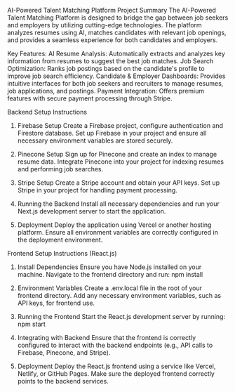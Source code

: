 AI-Powered Talent Matching Platform 
Project Summary
The AI-Powered Talent Matching Platform is designed to bridge the gap between job seekers and employers by utilizing cutting-edge technologies. The platform analyzes resumes using AI, matches candidates with relevant job openings, and provides a seamless experience for both candidates and employers.

Key Features:
AI Resume Analysis: Automatically extracts and analyzes key information from resumes to suggest the best job matches.
Job Search Optimization: Ranks job postings based on the candidate's profile to improve job search efficiency.
Candidate & Employer Dashboards: Provides intuitive interfaces for both job seekers and recruiters to manage resumes, job applications, and postings.
Payment Integration: Offers premium features with secure payment processing through Stripe.

Backend Setup Instructions

1. Firebase Setup
Create a Firebase project, configure authentication and Firestore database.
Set up Firebase in your project and ensure all necessary environment variables are stored securely.

2. Pinecone Setup
Sign up for Pinecone and create an index to manage resume data.
Integrate Pinecone into your project for indexing resumes and performing job searches.

3. Stripe Setup
Create a Stripe account and obtain your API keys.
Set up Stripe in your project for handling payment processing.

4. Running the Backend
Install all necessary dependencies and run your Next.js development server to start the application.

5. Deployment
Deploy the application using Vercel or another hosting platform. Ensure all environment variables are correctly configured in the deployment environment.

Frontend Setup Instructions (React.js)

1. Install Dependencies
Ensure you have Node.js installed on your machine.
Navigate to the frontend directory and run:
npm install

2. Environment Variables
Create a .env.local file in the root of your frontend directory.
Add any necessary environment variables, such as API keys, for frontend use.

3. Running the Frontend
Start the React.js development server by running:
npm start

4. Integrating with Backend
Ensure that the frontend is correctly configured to interact with the backend endpoints (e.g., API calls to Firebase, Pinecone, and Stripe).

5. Deployment
Deploy the React.js frontend using a service like Vercel, Netlify, or GitHub Pages.
Make sure the deployed frontend correctly points to the backend services.
